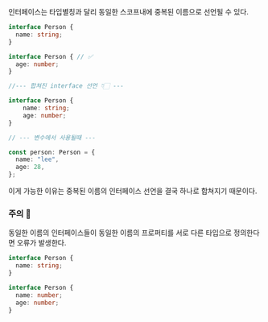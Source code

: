 
인터페이스는 타입별칭과 달리 동일한 스코프내에 중복된 이름으로 선언될 수 있다.
```typescript
interface Person {
  name: string;
}

interface Person { // ✅
  age: number;
}

//--- 합쳐진 interface 선언 👇🏻 --- 

interface Person { 
	name: string;
	age: number;
}

// --- 변수에서 사용될때 --- 

const person: Person = {
  name: "lee",
  age: 28,
};
```

이게 가능한 이유는 중복된 이름의 인터페이스 선언을 결국 하나로 합쳐지기 때문이다.


### 주의 👀

동일한 이름의 인터페이스들이 동일한 이름의 프로퍼티를 서로 다른 타입으로 정의한다면 오류가 발생한다.

```typescript
interface Person {
  name: string;
}

interface Person {
  name: number;
  age: number;
}
```

